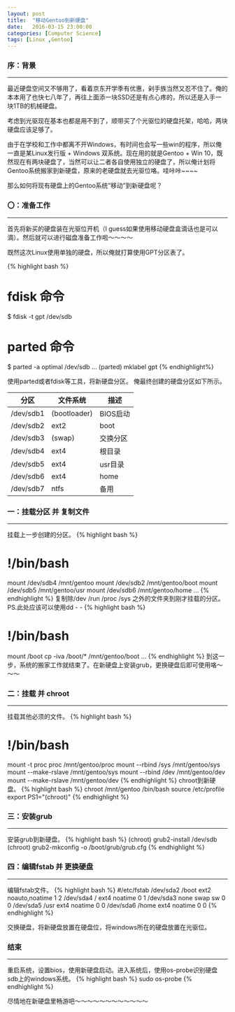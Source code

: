 ```yaml
---
layout: post
title:  "移动Gentoo到新硬盘"
date:   2016-03-15 23:00:00
categories: [Computer Science]
tags: [Linux ,Gentoo]
---
```

### 序：背景
******
最近硬盘空间又不够用了，看着京东开学季有优惠，剁手族当然又忍不住了。俺的本本用了也快七八年了，再往上面添一块SSD还是有点心疼的，所以还是入手一块1TB的机械硬盘。

考虑到光驱现在基本也都是用不到了，顺带买了个光驱位的硬盘托架，哈哈，两块硬盘应该足够了。

由于在学校和工作中都离不开Windows，有时间也会写一些win的程序，所以俺一直是某Linux发行版
\+ Windows 双系统。现在用的就是Gentoo \+ Win
10，既然现在有两块硬盘了，当然可以让二者各自使用独立的硬盘了，所以俺计划将Gentoo系统搬家到新硬盘，原来的老硬盘就去光驱位咯。哇咔咔~~~~

那么如何将现有硬盘上的Gentoo系统“移动”到新硬盘呢？

### 〇：准备工作
---

首先将新买的硬盘装在光驱位开机（I
guess如果使用移动硬盘盒滴话也是可以滴）。然后就可以进行磁盘准备工作啦～～～～

既然这次Linux使用单独的硬盘，所以俺就打算使用GPT分区表了。

{% highlight bash %}
# fdisk 命令
$ fdisk -t gpt /dev/sdb
# parted 命令
$ parted -a optimal /dev/sdb
...
(parted) mklabel gpt
{% endhighlight%}

使用parted或者fdisk等工具，将新硬盘分区。
俺最终创建的硬盘分区如下所示。

|分区       |文件系统   |描述       |
|------------------|-----------------|-----------------|
|/dev/sdb1 |(bootloader)|BIOS启动|
|/dev/sdb2 |ext2        |boot   |
|/dev/sdb3 |(swap)      |交换分区|
|/dev/sdb4 |ext4        |根目录 |
|/dev/sdb5 |ext4        |usr目录 |
|/dev/sdb6 |ext4        |home   |
|/dev/sdb7 |ntfs        |备用   |

### 一：挂载分区 并 复制文件
---
挂载上一步创建的分区。
{% highlight bash %}
# !/bin/bash
mount /dev/sdb4 /mnt/gentoo
mount /dev/sdb2 /mnt/gentoo/boot
mount /dev/sdb5 /mnt/gentoo/usr
mount /dev/sdb6 /mnt/gentoo/home
...
{% endhighlight %}
复制除/dev /run /proc /sys 之外的文件夹到刚才挂载的分区。
PS.此处应该可以使用dd - -
{% highlight bash %}
# !/bin/bash
mount /boot
cp -iva /boot/* /mnt/gentoo/boot
...
{% endhighlight %}
到这一步，系统的搬家工作就结束了。在新硬盘上安装grub，更换硬盘后即可使用咯～～～

### 二：挂载 并 chroot
---
挂载其他必须的文件。
{% highlight bash %}
# !/bin/bash
mount -t proc proc /mnt/gentoo/proc
mount --rbind /sys /mnt/gentoo/sys
mount --make-rslave /mnt/gentoo/sys
mount --rbind /dev /mnt/gentoo/dev
mount --make-rslave /mnt/gentoo/dev
{% endhighlight %}
chroot到新硬盘。
{% highlight bash %}
chroot /mnt/gentoo /bin/bash
source /etc/profile
export PS1="(chroot)"
{% endhighlight %}
### 三：安装grub
---
安装grub到新硬盘。
{% highlight bash %}
(chroot) grub2-install /dev/sdb
(chroot) grub2-mkconfig -o /boot/grub/grub.cfg
{% endhighlight %}

### 四：编辑fstab 并 更换硬盘
---
编辑fstab文件。
{% highlight bash %}
#/etc/fstab
/dev/sda2		/boot		ext2		noauto,noatime	1 2
/dev/sda4		/		ext4		noatime		0 1
/dev/sda3		none		swap		sw		0 0
/dev/sda5		/usr		ext4		noatime		0 0
/dev/sda6		/home		ext4		noatime		0 0
{% endhighlight %}

交换硬盘，将新硬盘放置在硬盘位，将windows所在的硬盘放置在光驱位。

### 结束
---
重启系统，设置bios，使用新硬盘启动。进入系统后，使用os-probe识别硬盘sdb上的windows系统。
{% highlight bash %}
sudo os-probe
{% endhighlight %}

尽情地在新硬盘里畅游吧～～～～～～～～～～～～
